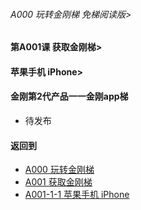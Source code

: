 ###### A000 玩转金刚梯 免梯阅读版>
#### 第A001课 获取金刚梯>
#### 苹果手机 iPhone>

#### 金刚第2代产品一一金刚app梯

- 待发布

#### 返回到
- [A000 玩转金刚梯](https://github.com/a2zitpro/web/blob/master/LadderFree/main.md)
- [A001 获取金刚梯](https://github.com/a2zitpro/web/blob/master/LadderFree/LadderGet/LadderGet.md)
- [A001-1-1 苹果手机 iPhone](https://github.com/a2zitpro/web/blob/master/LadderFree/LadderGet/Apple/iPhone/iPhone.md)




